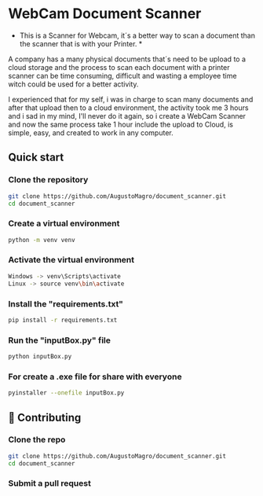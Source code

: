 # WebCam Document Scanner

* This is a Scanner for Webcam, it´s a better way to scan a document than the scanner that is with your Printer. *

A company has a many physical documents that´s need to be upload to a cloud storage and the process to scan each document with a printer scanner can be time consuming, difficult and wasting a employee time witch could be used for a better activity.

I experienced that for my self, i was in charge to scan many documents and after that upload then to a cloud environment, the activity took me 3 hours and i sad in my mind, I'll never do it again, so i create a WebCam Scanner and now the same process take 1 hour include the upload to Cloud, is simple, easy, and created to work in any computer.

## Quick start
### Clone the repository
```bash
git clone https://github.com/AugustoMagro/document_scanner.git
cd document_scanner
```

### Create a virtual environment
```bash
python -m venv venv
```

### Activate the virtual environment
```bash
Windows -> venv\Scripts\activate
Linux -> source venv\bin\activate
```

### Install the "requirements.txt"
```bash
pip install -r requirements.txt
```

### Run the "inputBox.py" file
```bash
python inputBox.py
```

### For create a .exe file for share with everyone
```bash
pyinstaller --onefile inputBox.py
```


## 🤝 Contributing

### Clone the repo

```bash
git clone https://github.com/AugustoMagro/document_scanner.git
cd document_scanner
```


### Submit a pull request 
